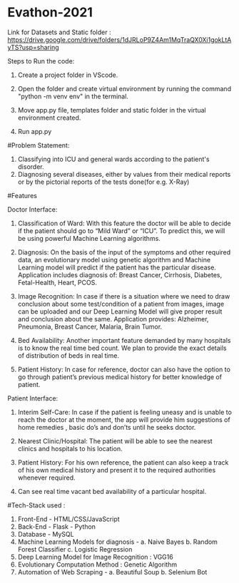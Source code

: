 # Evathon-2021

Link for Datasets and Static folder :
https://drive.google.com/drive/folders/1dJRLoP9Z4Am1MqTraQX0Xi1gokLtAyTS?usp=sharing

Steps to Run the code:

1. Create a project folder in VScode.

2. Open the folder and create virtual environment by running the command "python -m venv env" in the terminal.

3. Move app.py file, templates folder and static folder in the virtual environment created.

4. Run app.py


#Problem Statement: 
1. Classifying into ICU and general wards according to the patient's disorder.
2. Diagnosing several diseases, either by values from their medical reports or by the pictorial reports of the tests done(for e.g. X-Ray)


#Features

Doctor Interface:

1. Classification of Ward: With this feature the doctor will be able to decide if the patient should go to “Mild Ward” or “ICU”. To predict this, we will be using powerful Machine Learning algorithms.

2. Diagnosis: On the basis of the input of the symptoms and other required data, an evolutionary model using genetic algorithm and  Machine Learning model will predict if the patient has the particular disease. 
Application includes diagnosis of: Breast Cancer, Cirrhosis, Diabetes, Fetal-Health, Heart, PCOS.

3. Image Recognition: In case if there is a situation where we need to draw conclusion about some test/condition of a patient from images, image can be uploaded and our Deep Learning Model will give proper result and conclusion about the same.
Application provides: Alzheimer, Pneumonia, Breast Cancer, Malaria, Brain Tumor.

4. Bed Availability: Another important feature demanded by many hospitals is to know the real time bed count. We plan to provide the exact details of distribution of beds in real time.

5. Patient History: In case for reference, doctor can also have the option to go through patient’s previous medical history for better knowledge of patient.

Patient Interface:

1. Interim Self-Care: In case if the patient is feeling uneasy and is unable to reach the doctor at the moment, the app will provide him suggestions of home remedies , basic do’s and don’ts until he seeks doctor.

2. Nearest Clinic/Hospital: The patient will be able to see the nearest clinics and hospitals to his location.

3. Patient History: For his own reference, the patient can also keep a track of his own medical history and present it to the required authorities whenever required.

4. Can see real time vacant bed availability of a particular hospital.


#Tech-Stack used :

1. Front-End - HTML/CSS/JavaScript
2. Back-End - Flask - Python
3. Database - MySQL
4. Machine Learning Models for diagnosis - 
    a. Naive Bayes
    b. Random Forest Classifier
    c. Logistic Regression
5. Deep Learning Model for Image Recognition : VGG16
6. Evolutionary Computation Method : Genetic Algorithm
7. Automation of Web Scraping -
    a. Beautiful Soup
    b. Selenium Bot



